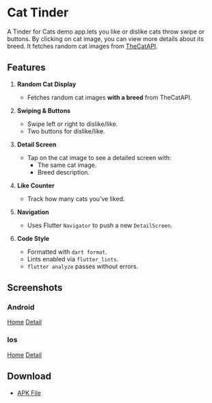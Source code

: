 # Cat Tinder

A Tinder for Cats demo app.lets you like or dislike cats throw swipe or buttons. By clicking on cat image, you can view more details about its breed. It fetches random cat images from [TheCatAPI](https://thecatapi.com/).

## Features

1. **Random Cat Display**

   - Fetches random cat images **with a breed** from TheCatAPI.

2. **Swiping & Buttons**

   - Swipe left or right to dislike/like.
   - Two buttons for dislike/like.

3. **Detail Screen**

   - Tap on the cat image to see a detailed screen with:
     - The same cat image.
     - Breed description.

4. **Like Counter**

   - Track how many cats you’ve liked.

5. **Navigation**

   - Uses Flutter `Navigator` to push a new `DetailScreen`.

6. **Code Style**
   - Formatted with `dart format`.
   - Lints enabled via `flutter_lints`.
   - `flutter analyze` passes without errors.

## Screenshots

### Android

[Home](/assets/readme_screenShots/Screenshot_1742198882.png)
[Detail](/assets/readme_screenShots/Screenshot_1742198899.png)

### Ios

[Home](/assets/readme_screenShots/sim_iphone.png)
[Detail](/assets/readme_screenShots/sim_iphone2.png)

## Download

- [APK File](https://disk.yandex.ru/d/xnidJCIfLzsbRg)

